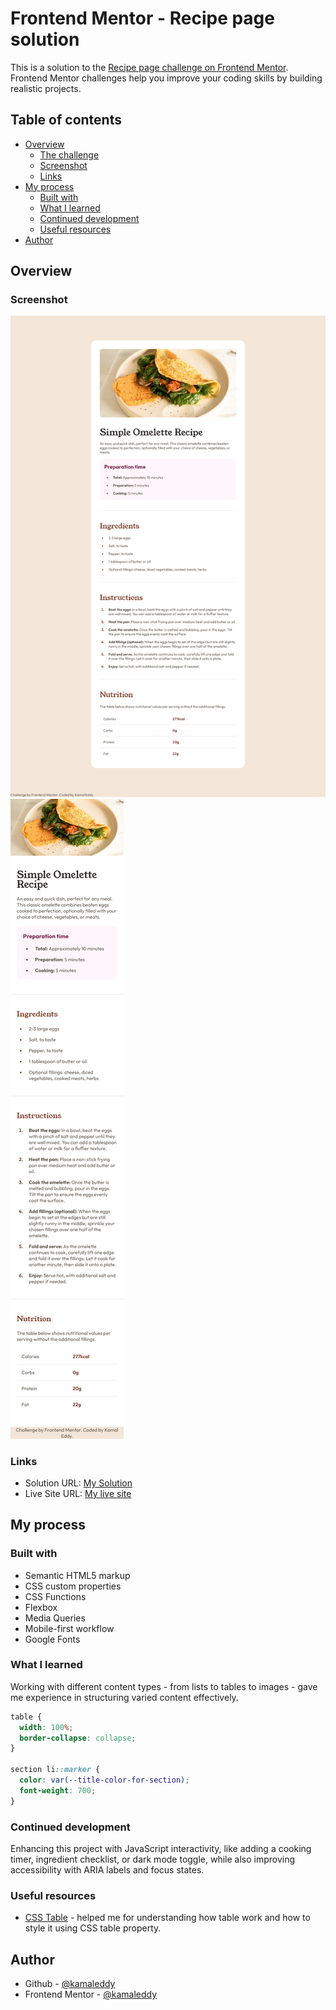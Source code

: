 # Frontend Mentor - Recipe page solution

This is a solution to the [Recipe page challenge on Frontend Mentor](https://www.frontendmentor.io/challenges/recipe-page-KiTsR8QQKm). Frontend Mentor challenges help you improve your coding skills by building realistic projects.

## Table of contents

- [Overview](#overview)
  - [The challenge](#the-challenge)
  - [Screenshot](#screenshot)
  - [Links](#links)
- [My process](#my-process)
  - [Built with](#built-with)
  - [What I learned](#what-i-learned)
  - [Continued development](#continued-development)
  - [Useful resources](#useful-resources)
- [Author](#author)

## Overview

### Screenshot

![](./screenshot/Desktop%20View.png)
![](./screenshot/Mobile%20View.png)

### Links

- Solution URL: [My Solution](https://github.com/kamaleddy/recipe_page.git)
- Live Site URL: [My live site](https://kamaleddy.github.io/recipe_page/)

## My process

### Built with

- Semantic HTML5 markup
- CSS custom properties
- CSS Functions
- Flexbox
- Media Queries
- Mobile-first workflow
- Google Fonts

### What I learned

Working with different content types - from lists to tables to images - gave me experience in structuring varied content effectively.

```css
table {
  width: 100%;
  border-collapse: collapse;
}

section li::marker {
  color: var(--title-color-for-section);
  font-weight: 700;
}
```

### Continued development

Enhancing this project with JavaScript interactivity, like adding a cooking timer, ingredient checklist, or dark mode toggle, while also improving accessibility with ARIA labels and focus states.

### Useful resources

- [CSS Table](https://www.w3schools.com/css/css_table.asp) - helped me for understanding how table work and how to style it using CSS table property.

## Author

- Github - [@kamaleddy](https://github.com/kamaleddy)
- Frontend Mentor - [@kamaleddy](https://www.frontendmentor.io/profile/kamaleddy)

